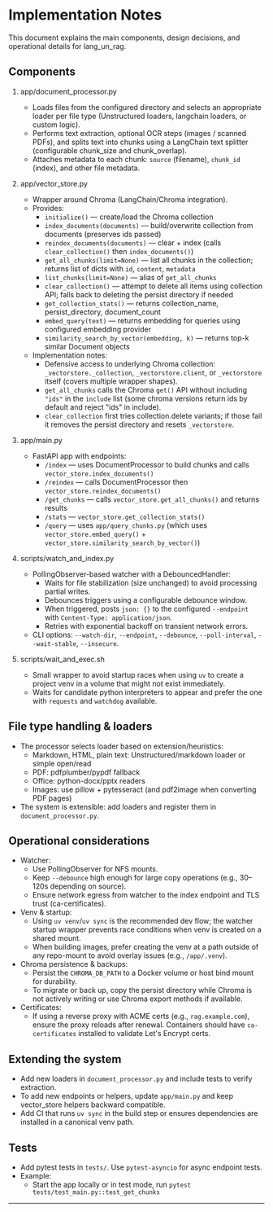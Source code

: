 # Implementation Notes

This document explains the main components, design decisions, and operational details for lang_un_rag.

## Components

1. app/document_processor.py
   - Loads files from the configured directory and selects an appropriate loader per file type (Unstructured loaders, langchain loaders, or custom logic).
   - Performs text extraction, optional OCR steps (images / scanned PDFs), and splits text into chunks using a LangChain text splitter (configurable chunk_size and chunk_overlap).
   - Attaches metadata to each chunk: `source` (filename), `chunk_id` (index), and other file metadata.

2. app/vector_store.py
   - Wrapper around Chroma (LangChain/Chroma integration).
   - Provides:
     - `initialize()` — create/load the Chroma collection
     - `index_documents(documents)` — build/overwrite collection from documents (preserves ids passed)
     - `reindex_documents(documents)` — clear + index (calls `clear_collection()` then `index_documents()`)
     - `get_all_chunks(limit=None)` — list all chunks in the collection; returns list of dicts with `id`, `content`, `metadata`
     - `list_chunks(limit=None)` — alias of `get_all_chunks`
     - `clear_collection()` — attempt to delete all items using collection API; falls back to deleting the persist directory if needed
     - `get_collection_stats()` — returns collection_name, persist_directory, document_count
     - `embed_query(text)` — returns embedding for queries using configured embedding provider
     - `similarity_search_by_vector(embedding, k)` — returns top-k similar Document objects
   - Implementation notes:
     - Defensive access to underlying Chroma collection: `_vectorstore._collection`, `_vectorstore.client`, or `_vectorstore` itself (covers multiple wrapper shapes).
     - `get_all_chunks` calls the Chroma `get()` API without including `"ids"` in the `include` list (some chroma versions return ids by default and reject "ids" in include).
     - `clear_collection` first tries collection.delete variants; if those fail it removes the persist directory and resets `_vectorstore`.

3. app/main.py
   - FastAPI app with endpoints:
     - `/index` — uses DocumentProcessor to build chunks and calls `vector_store.index_documents()`
     - `/reindex` — calls DocumentProcessor then `vector_store.reindex_documents()`
     - `/get_chunks` — calls `vector_store.get_all_chunks()` and returns results
     - `/stats` — `vector_store.get_collection_stats()`
     - `/query` — uses `app/query_chunks.py` (which uses `vector_store.embed_query()` + `vector_store.similarity_search_by_vector()`)

4. scripts/watch_and_index.py
   - PollingObserver-based watcher with a DebouncedHandler:
     - Waits for file stabilization (size unchanged) to avoid processing partial writes.
     - Debounces triggers using a configurable debounce window.
     - When triggered, posts `json: {}` to the configured `--endpoint` with `Content-Type: application/json`.
     - Retries with exponential backoff on transient network errors.
   - CLI options: `--watch-dir`, `--endpoint`, `--debounce`, `--poll-interval`, `--wait-stable`, `--insecure`.

5. scripts/wait_and_exec.sh
   - Small wrapper to avoid startup races when using `uv` to create a project venv in a volume that might not exist immediately.
   - Waits for candidate python interpreters to appear and prefer the one with `requests` and `watchdog` available.

## File type handling & loaders

- The processor selects loader based on extension/heuristics:
  - Markdown, HTML, plain text: Unstructured/markdown loader or simple open/read
  - PDF: pdfplumber/pypdf fallback
  - Office: python-docx/pptx readers
  - Images: use pillow + pytesseract (and pdf2image when converting PDF pages)
- The system is extensible: add loaders and register them in `document_processor.py`.

## Operational considerations

- Watcher:
  - Use PollingObserver for NFS mounts.
  - Keep `--debounce` high enough for large copy operations (e.g., 30–120s depending on source).
  - Ensure network egress from watcher to the index endpoint and TLS trust (ca-certificates).
- Venv & startup:
  - Using `uv venv`/`uv sync` is the recommended dev flow; the watcher startup wrapper prevents race conditions when venv is created on a shared mount.
  - When building images, prefer creating the venv at a path outside of any repo-mount to avoid overlay issues (e.g., `/app/.venv`).
- Chroma persistence & backups:
  - Persist the `CHROMA_DB_PATH` to a Docker volume or host bind mount for durability.
  - To migrate or back up, copy the persist directory while Chroma is not actively writing or use Chroma export methods if available.
- Certificates:
  - If using a reverse proxy with ACME certs (e.g., `rag.example.com`), ensure the proxy reloads after renewal. Containers should have `ca-certificates` installed to validate Let's Encrypt certs.

## Extending the system

- Add new loaders in `document_processor.py` and include tests to verify extraction.
- To add new endpoints or helpers, update `app/main.py` and keep vector_store helpers backward compatible.
- Add CI that runs `uv sync` in the build step or ensures dependencies are installed in a canonical venv path.

## Tests

- Add pytest tests in `tests/`. Use `pytest-asyncio` for async endpoint tests.
- Example:
  - Start the app locally or in test mode, run `pytest tests/test_main.py::test_get_chunks`

---
